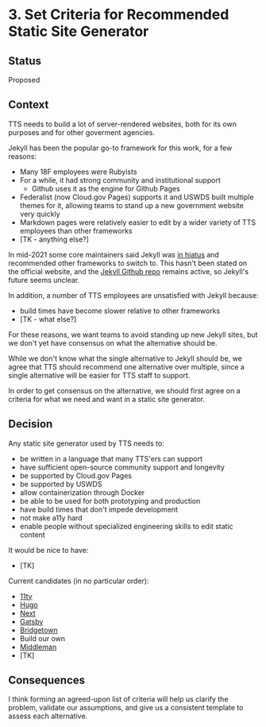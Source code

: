 # 3. Set Criteria for Recommended Static Site Generator

## Status
Proposed

## Context
TTS needs to build a lot of server-rendered websites, both for its own purposes and for other goverment agencies.

Jekyll has been the popular go-to framework for this work, for a few reasons:
- Many 18F employees were Rubyists
- For a while, it had strong community and institutional support
  - Github uses it as the engine for Github Pages
- Federalist (now Cloud.gov Pages) supports it and USWDS built multiple themes for it, allowing teams to stand up a new government website very quickly
- Markdown pages were relatively easier to edit by a wider variety of TTS employees than other frameworks
- [TK - anything else?]

In mid-2021 some core maintainers said Jekyll was [in hiatus](https://www.theregister.com/2021/09/14/future_of_jekyll_project_engine/) and recommended other frameworks to switch to. This hasn't been stated on the official website, and the [Jekyll Github repo](https://github.com/jekyll/jekyll) remains active, so Jekyll's future seems unclear.

In addition, a number of TTS employees are unsatisfied with Jekyll because:
- build times have become slower relative to other frameworks
- [TK - what else?]

For these reasons, we want teams to avoid standing up new Jekyll sites, but we don't yet have consensus on what the alternative should be.

While we don't know what the single alternative to Jekyll should be, we agree that TTS should recommend one alternative over multiple, since a single alternative will be easier for TTS staff to support.

In order to get consensus on the alternative, we should first agree on a criteria for what we need and want in a static site generator.

## Decision

Any static site generator used by TTS needs to:
- be written in a language that many TTS'ers can support
- have sufficient open-source community support and longevity
- be supported by Cloud.gov Pages
- be supported by USWDS
- allow containerization through Docker
- be able to be used for both prototyping and production
- have build times that don't impede development
- not make a11y hard
- enable people without specialized engineering skills to edit static content

It would be nice to have:
- [TK]

Current candidates (in no particular order):
- [11ty](https://www.11ty.dev/)
- [Hugo](https://gohugo.io/)
- [Next](https://nextjs.org/)
- [Gatsby](https://www.gatsbyjs.com/)
- [Bridgetown](https://www.bridgetownrb.com/)
- Build our own
- [Middleman](https://middlemanapp.com/)
- [TK]


## Consequences
I think forming an agreed-upon list of criteria will help us clarify the problem, validate our assumptions, and give us a consistent template to assess each alternative.

